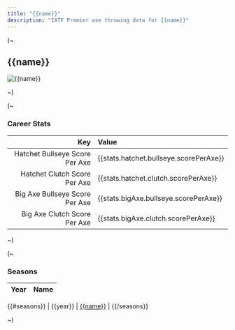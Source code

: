 ```yaml
---
title: "{{name}}"
description: "IATF Premier axe throwing data for {{name}}"
---
```


(~

## {{name}}

![{{name}}](data:image/png;base64,{{image}})

~)

(~

### Career Stats

| Key | Value |
|----:|:------|
| Hatchet Bullseye Score Per Axe | {{stats.hatchet.bullseye.scorePerAxe}} |
| Hatchet Clutch Score Per Axe | {{stats.hatchet.clutch.scorePerAxe}} |
| Big Axe Bullseye Score Per Axe | {{stats.bigAxe.bullseye.scorePerAxe}} |
| Big Axe Clutch Score Per Axe | {{stats.bigAxe.clutch.scorePerAxe}} |

~)

(~

### Seasons

| Year | Name |
|:----:|------|
{{#seasons}}
| {{year}} | [{{name}}]({{seasonId}}) |
{{/seasons}}

~)